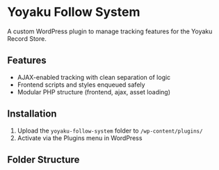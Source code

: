 # Yoyaku Follow System

A custom WordPress plugin to manage tracking features for the Yoyaku Record Store.

## Features

- AJAX-enabled tracking with clean separation of logic
- Frontend scripts and styles enqueued safely
- Modular PHP structure (frontend, ajax, asset loading)

## Installation

1. Upload the `yoyaku-follow-system` folder to `/wp-content/plugins/`
2. Activate via the Plugins menu in WordPress

## Folder Structure

